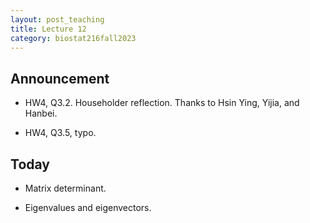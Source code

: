 ```yaml
---
layout: post_teaching
title: Lecture 12
category: biostat216fall2023
---
```


## Announcement

- HW4, Q3.2. Householder reflection. Thanks to Hsin Ying, Yijia, and Hanbei.

- HW4, Q3.5, typo. 

## Today

- Matrix determinant.

- Eigenvalues and eigenvectors.

